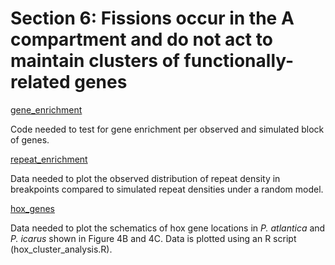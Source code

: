 # Section 6: Fissions occur in the A compartment and do not act to maintain clusters of functionally-related genes

[gene_enrichment](<https://github.com/charlottewright/P_atlantica_genome/tree/main/6_fissions/gene_enrichment>)

Code needed to test for gene enrichment per observed and simulated block of genes.

[repeat_enrichment](<https://github.com/charlottewright/P_atlantica_genome/tree/main/6_fissions/repeat_enrichment/>)

Data needed to plot the observed distribution of repeat density in breakpoints compared to simulated repeat densities under a random model.

[hox_genes](<https://github.com/charlottewright/P_atlantica_genome/tree/main/6_fissions/hox_genes/>)

Data needed to plot the schematics of hox gene locations in *P. atlantica* and *P. icarus* shown in Figure 4B and 4C. Data is plotted using an R script (hox_cluster_analysis.R).
